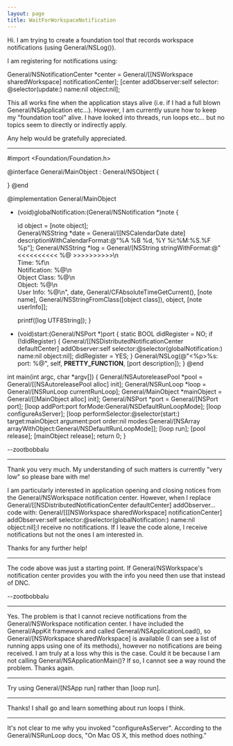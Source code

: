 ```yaml
---
layout: page
title: WaitForWorkspaceNotification
---
```


Hi. I am trying to create a foundation tool that records workspace notifications (using General/NSLog()).

I am registering for notifications using:

General/NSNotificationCenter *center = General/[[NSWorkspace sharedWorkspace] notificationCenter]; 
[center addObserver:self selector: @selector(update:) name:nil object:nil];

This all works fine when the application stays alive (i.e. if I had a full blown General/NSApplication etc...). However, I am currently usure how to keep my "foundation tool" alive. I have looked into threads, run loops etc... but no topics seem to directly or indirectly apply. 

Any help would be gratefully appreciated.

----

    
#import <Foundation/Foundation.h>

@interface General/MainObject : General/NSObject {

}
@end

@implementation General/MainObject
- (void)globalNotification:(General/NSNotification *)note {

	id object = [note object];	
	General/NSString *date = General/[[NSCalendarDate date] descriptionWithCalendarFormat:@"%A %B %d, %Y %i:%M:%S.%F %p"];
	General/NSString *log = General/[NSString stringWithFormat:@"\
<<<<<<<<<<  %@  >>>>>>>>>>\n\
Time: %f\n\
Notification: %@\n\
Object Class: %@\n\
Object: %@\n\
User Info: %@\n",
			date, 
			General/CFAbsoluteTimeGetCurrent(),
			[note name],
			General/NSStringFromClass([object class]),
			object,
			[note userInfo]];
			
	printf([log UTF8String]);
}

- (void)start:(General/NSPort *)port {
	static BOOL didRegister = NO;
	if (!didRegister) {
		General/[[NSDistributedNotificationCenter defaultCenter] addObserver:self
															selector:@selector(globalNotification:)
																name:nil
															  object:nil];
		didRegister = YES;
	}
	General/NSLog(@"<%p>%s: port: %@", self, __PRETTY_FUNCTION__, [port description]);
}
@end

int main(int argc, char *argv[]) {
	General/NSAutoreleasePool *pool = General/[[NSAutoreleasePool alloc] init];
	General/NSRunLoop *loop = General/[NSRunLoop currentRunLoop];
	General/MainObject *mainObject = General/[[MainObject alloc] init];
	General/NSPort *port = General/[NSPort port];
	[loop addPort:port forMode:General/NSDefaultRunLoopMode];
	[loop configureAsServer];
	[loop performSelector:@selector(start:) 
				   target:mainObject 
				 argument:port 
					order:nil 
					modes:General/[NSArray arrayWithObject:General/NSDefaultRunLoopMode]];
	[loop run];
	[pool release];
	[mainObject release];
	return 0;
}


--zootbobbalu

----

Thank you very much. My understanding of such matters is currently "very low" so please bare with me! 

I am particularly interested in application opening and closing notices from the General/NSWorkspace notification center. However, when I replace General/[[NSDistributedNotificationCenter defaultCenter] addObserver... code with:     General/[[[NSWorkspace sharedWorkspace] notificationCenter] addObserver:self selector:@selector(globalNotification:) name:nil object:nil];I receive no notifications. If I leave the code alone, I receive notifications but not the ones I am interested in.

Thanks for any further help!

----

The code above was just a starting point. If General/NSWorkspace's notification center provides you with the info you need then use that instead of DNC.

--zootbobbalu

----

Yes. The problem is that I cannot recieve notifications from the General/NSWorkspace notification center. I have included the General/AppKit framework and called General/NSApplicationLoad(), so General/[NSWorkspace sharedWorkspace] is available (I can see a list of running apps using one of its methods), however no notifications are being received. I am truly at a loss why this is the case. Could it be because I am not calling General/NSApplicationMain()? If so, I cannot see a way round the problem. Thanks again.

----

Try using     General/[NSApp run] rather than     [loop run].

----

Thanks! I shall go and learn something about run loops I think.

----

It's not clear to me why you invoked "configureAsServer". According to the General/NSRunLoop docs, "On Mac OS X, this method does nothing."
